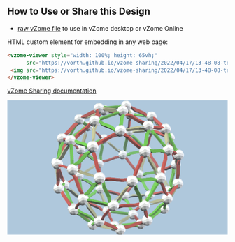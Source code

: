
## How to Use or Share this Design

 - [raw vZome file](https://raw.githubusercontent.com/vorth/vzome-sharing/main/2022/04/17/13-48-08-testSnubDodec/testSnubDodec.vZome) to use in vZome desktop or vZome Online
 
 HTML custom element for embedding in any web page:
 ```html
<vzome-viewer style="width: 100%; height: 65vh;"
       src="https://vorth.github.io/vzome-sharing/2022/04/17/13-48-08-testSnubDodec/testSnubDodec.vZome" >
  <img src="https://vorth.github.io/vzome-sharing/2022/04/17/13-48-08-testSnubDodec/testSnubDodec.png" />
</vzome-viewer>
 ```

[vZome Sharing documentation](https://vzome.github.io/vzome/sharing.html#how-it-works)

![Image](<testSnubDodec.png>)

